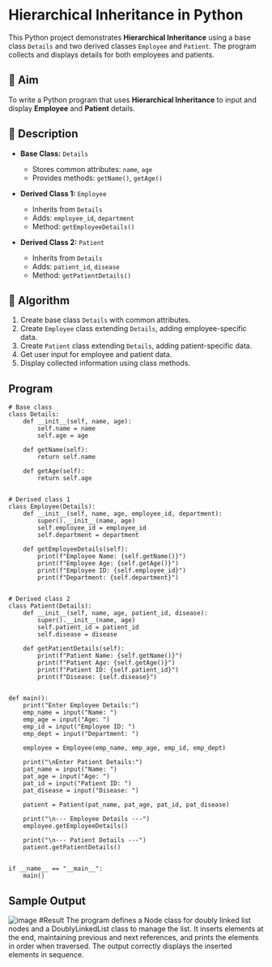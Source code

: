 # Hierarchical Inheritance in Python

This Python project demonstrates **Hierarchical Inheritance** using a base class `Details` and two derived classes `Employee` and `Patient`. The program collects and displays details for both employees and patients.

## 🎯 Aim

To write a Python program that uses **Hierarchical Inheritance** to input and display **Employee** and **Patient** details.

## 📘 Description

- **Base Class:** `Details`
  - Stores common attributes: `name`, `age`
  - Provides methods: `getName()`, `getAge()`

- **Derived Class 1:** `Employee`
  - Inherits from `Details`
  - Adds: `employee_id`, `department`
  - Method: `getEmployeeDetails()`

- **Derived Class 2:** `Patient`
  - Inherits from `Details`
  - Adds: `patient_id`, `disease`
  - Method: `getPatientDetails()`

## 🧠 Algorithm

1. Create base class `Details` with common attributes.
2. Create `Employee` class extending `Details`, adding employee-specific data.
3. Create `Patient` class extending `Details`, adding patient-specific data.
4. Get user input for employee and patient data.
5. Display collected information using class methods.

## Program
    # Base class
    class Details:
        def __init__(self, name, age):
            self.name = name
            self.age = age
    
        def getName(self):
            return self.name
    
        def getAge(self):
            return self.age
    
    
    # Derived class 1
    class Employee(Details):
        def __init__(self, name, age, employee_id, department):
            super().__init__(name, age)
            self.employee_id = employee_id
            self.department = department
    
        def getEmployeeDetails(self):
            print(f"Employee Name: {self.getName()}")
            print(f"Employee Age: {self.getAge()}")
            print(f"Employee ID: {self.employee_id}")
            print(f"Department: {self.department}")
    
    
    # Derived class 2
    class Patient(Details):
        def __init__(self, name, age, patient_id, disease):
            super().__init__(name, age)
            self.patient_id = patient_id
            self.disease = disease
    
        def getPatientDetails(self):
            print(f"Patient Name: {self.getName()}")
            print(f"Patient Age: {self.getAge()}")
            print(f"Patient ID: {self.patient_id}")
            print(f"Disease: {self.disease}")
    
    
    def main():
        print("Enter Employee Details:")
        emp_name = input("Name: ")
        emp_age = input("Age: ")
        emp_id = input("Employee ID: ")
        emp_dept = input("Department: ")
    
        employee = Employee(emp_name, emp_age, emp_id, emp_dept)
    
        print("\nEnter Patient Details:")
        pat_name = input("Name: ")
        pat_age = input("Age: ")
        pat_id = input("Patient ID: ")
        pat_disease = input("Disease: ")
    
        patient = Patient(pat_name, pat_age, pat_id, pat_disease)
    
        print("\n--- Employee Details ---")
        employee.getEmployeeDetails()
    
        print("\n--- Patient Details ---")
        patient.getPatientDetails()
    
    
    if __name__ == "__main__":
        main()

## Sample Output
![image](https://github.com/user-attachments/assets/294bffe7-86de-4d0a-b2bc-894e1aa15894)
#Result
The program defines a Node class for doubly linked list nodes and a DoublyLinkedList class to manage the list. It inserts elements at the end, maintaining previous and next references, and prints the elements in order when traversed. The output correctly displays the inserted elements in sequence.
